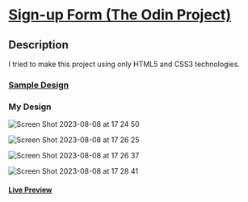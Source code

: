 # [Sign-up Form (The Odin Project)](https://www.theodinproject.com/lessons/node-path-intermediate-html-and-css-sign-up-form)

## Description

I tried to make this project using only HTML5 and CSS3 technologies.

### [Sample Design](https://cdn.statically.io/gh/TheOdinProject/curriculum/5f37d43908ef92499e95a9b90fc3cc291a95014c/html_css/project-sign-up-form/sign-up-form.png)

### My Design

![Screen Shot 2023-08-08 at 17 24 50](https://github.com/selimbiber/30Day30Project-HTML5-CSS3-Challenges/assets/117529414/c00874bf-84ba-447c-8b31-73b2e5166444)

![Screen Shot 2023-08-08 at 17 26 25](https://github.com/selimbiber/30Day30Project-HTML5-CSS3-Challenges/assets/117529414/ec9a0528-ffa9-4c2d-ab3b-0831fbe96c93)

![Screen Shot 2023-08-08 at 17 26 37](https://github.com/selimbiber/30Day30Project-HTML5-CSS3-Challenges/assets/117529414/0c54b8ad-fbae-4dc4-8a3c-a0e4baf95c88)

![Screen Shot 2023-08-08 at 17 28 41](https://github.com/selimbiber/30Day30Project-HTML5-CSS3-Challenges/assets/117529414/daff3b22-2469-4aa7-83c9-358757a5b369)

#### [Live Preview](https://selimbiber.github.io/Vanilla-CSS-Challenges/%2BDay30-sign-up-form/)
